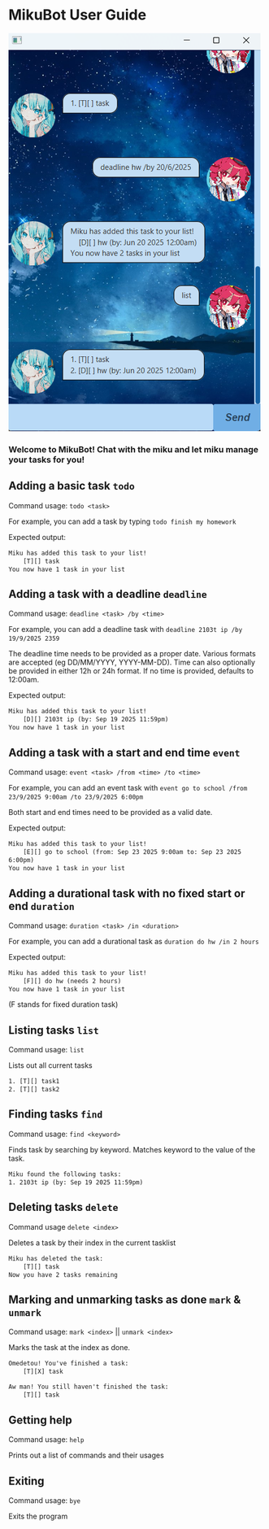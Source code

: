 # MikuBot User Guide

![Product Screenshot](Ui.png)

### Welcome to MikuBot! Chat with the miku and let miku manage your tasks for you!

## Adding a basic task `todo`
Command usage: `todo <task>`

For example, you can add a task by typing `todo finish my homework`

Expected output: 
```aiignore
Miku has added this task to your list!
    [T][] task
You now have 1 task in your list
```

## Adding a task with a deadline `deadline`
Command usage: `deadline <task> /by <time>`

For example, you can add a deadline task with `deadline 2103t ip /by 19/9/2025 2359`

The deadline time needs to be provided as a proper date. Various formats are accepted (eg DD/MM/YYYY, YYYY-MM-DD). 
Time can also optionally be provided in either 12h or 24h format. If no time is provided, defaults to 12:00am.

Expected output: 
```aiignore
Miku has added this task to your list!
    [D][] 2103t ip (by: Sep 19 2025 11:59pm)
You now have 1 task in your list
```

## Adding a task with a start and end time `event`
Command usage: `event <task> /from <time> /to <time>`

For example, you can add an event task with `event go to school /from 23/9/2025 9:00am /to 23/9/2025 6:00pm`

Both start and end times need to be provided as a valid date. 

Expected output: 
```aiignore
Miku has added this task to your list!
    [E][] go to school (from: Sep 23 2025 9:00am to: Sep 23 2025 6:00pm)
You now have 1 task in your list
```

## Adding a durational task with no fixed start or end `duration`
Command usage: `duration <task> /in <duration>`

For example, you can add a durational task as `duration do hw /in 2 hours`

Expected output: 
```aiignore
Miku has added this task to your list!
    [F][] do hw (needs 2 hours)
You now have 1 task in your list
```

(F stands for fixed duration task)


## Listing tasks `list`
Command usage: `list`

Lists out all current tasks

```aiignore
1. [T][] task1
2. [T][] task2
```

## Finding tasks `find`
Command usage: `find <keyword>`

Finds task by searching by keyword. Matches keyword to the value of the task.

```aiignore
Miku found the following tasks: 
1. 2103t ip (by: Sep 19 2025 11:59pm)
```

## Deleting tasks `delete`
Command usage `delete <index>`

Deletes a task by their index in the current tasklist

```aiignore
Miku has deleted the task: 
    [T][] task
Now you have 2 tasks remaining
```

## Marking and unmarking tasks as done `mark` & `unmark`
Command usage: `mark <index>` || `unmark <index>`

Marks the task at the index as done. 

```aiignore
Omedetou! You've finished a task:
    [T][X] task
```

```aiignore
Aw man! You still haven't finished the task:
    [T][] task
```

## Getting help 
Command usage: `help`

Prints out a list of commands and their usages

## Exiting
Command usage: `bye`

Exits the program
